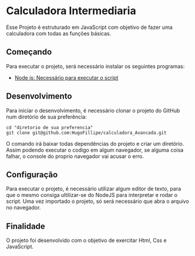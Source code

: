 # Calculadora Intermediaria

Esse Projeto é estruturado em JavaScript com objetivo de fazer uma calculadora com todas as funções básicas.

## Começando

Para executar o projeto, será necessário instalar os seguintes programas:

- [Node js: Necessário para executar o script](https://nodejs.org/en/)

## Desenvolvimento

Para iniciar o desenvolvimento, é necessário clonar o projeto do GitHub num diretório de sua preferência:

```shell
cd "diretorio de sua preferencia"
git clone git@github.com:HugoFillipe/calculadora_Avancada.git
```

O comando irá baixar todas dependências do projeto e criar um diretório. Assim podendo executar o codigo em algum navegador, se alguma coisa falhar, o console do proprio navegador vai acusar o erro.

## Configuração

Para executar o projeto, é necessário utilizar algum editor de texto, para que o mesmo consiga ultilizar-se do NodeJS para interpretar e rodar o script. Uma vez importado o projeto, só será necessário que abra o arquivo no navegador.

## Finalidade

O projeto foi desenvolvido com o objetivo de exercitar Html, Css e JavaScript.
